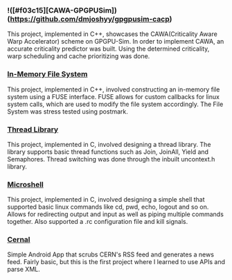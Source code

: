 ### !([#f03c15][CAWA-GPGPUSim])(https://github.com/dmjoshyy/gpgpusim-cacp) 

This project, implemented in C++, showcases the CAWA(Criticality Aware Warp Accelerator) scheme on GPGPU-Sim. In order to implement CAWA, an accurate criticality predictor was built. Using the determined criticality, warp scheduling and cache prioritizing was done.


### [In-Memory File System](https://github.com/dmjoshyy/mydisk) 

This project, implemented in C++, involved constructing an in-memory file system using a FUSE interface. FUSE allows for custom callbacks for linux system calls, which are used to modify the file system accordingly. The File System was stress tested using postmark.


### [Thread Library](https://github.com/dmjoshyy/mythread)

This project, implemented in C, involved designing a thread library. The library supports basic thread functions such as Join, JoinAll, Yield and Semaphores. Thread switching was done through the inbuilt
uncontext.h library.


### [Microshell](https://github.com/dmjoshyy/ush)

This project, implemented in C, involved designing a simple shell that supported basic linux commands like cd, pwd, echo, logout and so on. Allows for redirecting output and input as well as piping multiple commands together. Also supported a .rc configuration file and kill signals.


### [Cernal](https://github.com/dmjoshyy/cernal)
Simple Android App that scrubs CERN's RSS feed and generates a news feed. Fairly basic, but this is the first project where I learned to use APIs and parse XML. 


